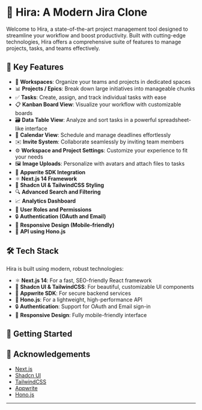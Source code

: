 # 🚀 Hira: A Modern Jira Clone

Welcome to Hira, a state-of-the-art project management tool designed to streamline your workflow and boost productivity. Built with cutting-edge technologies, Hira offers a comprehensive suite of features to manage projects, tasks, and teams effectively.

## 🌟 Key Features

- 🏢 **Workspaces**: Organize your teams and projects in dedicated spaces
- 📊 **Projects / Epics**: Break down large initiatives into manageable chunks
- ✅ **Tasks**: Create, assign, and track individual tasks with ease
- 📋 **Kanban Board View**: Visualize your workflow with customizable boards
- 🗃️ **Data Table View**: Analyze and sort tasks in a powerful spreadsheet-like interface
- 📅 **Calendar View**: Schedule and manage deadlines effortlessly
- ✉️ **Invite System**: Collaborate seamlessly by inviting team members
- ⚙️ **Workspace and Project Settings**: Customize your experience to fit your needs
- 🖼️ **Image Uploads**: Personalize with avatars and attach files to tasks
- 🔌 **Appwrite SDK Integration**
- ⚛️ **Next.js 14 Framework**
- 🎨 **Shadcn UI & TailwindCSS Styling**
- 🔍 **Advanced Search and Filtering**
- 📈 **Analytics Dashboard**
- 👥 **User Roles and Permissions**
- 🔒 **Authentication (OAuth and Email)**
- 📱 **Responsive Design (Mobile-friendly)**
- 🚀 **API using Hono.js**

## 🛠️ Tech Stack

Hira is built using modern, robust technologies:

- ⚛️ **Next.js 14**: For a fast, SEO-friendly React framework
- 🎨 **Shadcn UI & TailwindCSS**: For beautiful, customizable UI components
- 🔌 **Appwrite SDK**: For secure backend services
- 🚀 **Hono.js**: For a lightweight, high-performance API
- 🔒 **Authentication**: Support for OAuth and Email sign-in
- 📱 **Responsive Design**: Fully mobile-friendly interface

## 🚀 Getting Started

## 🙏 Acknowledgements

- [Next.js](https://nextjs.org/)
- [Shadcn UI](https://ui.shadcn.com/)
- [TailwindCSS](https://tailwindcss.com/)
- [Appwrite](https://appwrite.io/)
- [Hono.js](https://hono.dev/)

---

